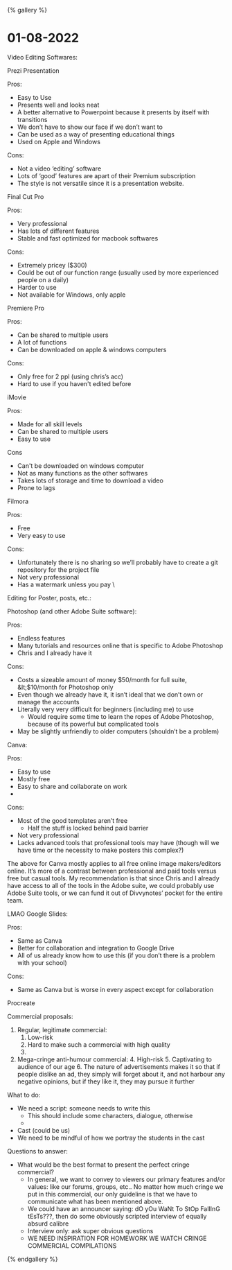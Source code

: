 {% gallery %}

# 01-08-2022


Video Editing Softwares:

Prezi Presentation

Pros:



* Easy to Use
* Presents well and looks neat
* A better alternative to Powerpoint because it presents by itself with transitions
* We don’t have to show our face if we don’t want to
* Can be used as a way of presenting educational things
* Used on Apple and Windows

Cons:



* Not a video ‘editing’ software
* Lots of ‘good’ features are apart of their Premium subscription
* The style is not versatile since it is a presentation website.

Final Cut Pro

Pros:



* Very professional
* Has lots of different features
* Stable and fast optimized for macbook softwares

Cons:



* Extremely pricey ($300)
* Could be out of our function range (usually used by more experienced people on a daily)
* Harder to use
* Not available for Windows, only apple

Premiere Pro 

Pros:



* Can be shared to multiple users
* A lot of functions
* Can be downloaded on apple & windows computers

Cons:



* Only free for 2 ppl (using chris’s acc)
* Hard to use if you haven't edited before

iMovie

Pros:



* Made for all skill levels
* Can be shared to multiple users
* Easy to use

Cons



* Can't be downloaded on windows computer
* Not as many functions as the other softwares
* Takes lots of storage and time to download a video
* Prone to lags

Filmora

Pros:



* Free
* Very easy to use

Cons:



* Unfortunately there is no sharing so we’ll probably have to create a git repository for the project file
* Not very professional
* Has a watermark unless you pay \


Editing for Poster, posts, etc.:

Photoshop (and other Adobe Suite software):

Pros:



* Endless features
* Many tutorials and resources online that is specific to Adobe Photoshop
* Chris and I already have it

Cons:



* Costs a sizeable amount of money $50/month for full suite, &lt;$10/month for Photoshop only
* Even though we already have it, it isn’t ideal that we don’t own or manage the accounts
* Literally very very difficult for beginners (including me) to use
  * Would require some time to learn the ropes of Adobe Photoshop, because of its powerful but complicated tools
* May be slightly unfriendly to older computers (shouldn’t be a problem)

Canva:

Pros:



* Easy to use
* Mostly free
* Easy to share and collaborate on work
* 

Cons:



* Most of the good templates aren’t free
  * Half the stuff is locked behind paid barrier
* Not very professional 
* Lacks advanced tools that professional tools may have (though will we have time or the necessity to make posters this complex?)

The above for Canva mostly applies to all free online image makers/editors online. It’s more of a contrast between professional and paid tools versus free but casual tools. My recommendation is that since Chris and I already have access to all of the tools in the Adobe suite, we could probably use Adobe Suite tools, or we can fund it out of Divvynotes’ pocket for the entire team. 

LMAO Google Slides:

Pros:



* Same as Canva
* Better for collaboration and integration to Google Drive
* All of us already know how to use this (if you don’t there is a problem with your school)

Cons:



* Same as Canva but is worse in every aspect except for collaboration

Procreate

Commercial proposals:



1. Regular, legitimate commercial:
   1. Low-risk
   2. Hard to make such a commercial with high quality
   3. 
2. Mega-cringe anti-humour commercial:
   4. High-risk
   5. Captivating to audience of our age
   6. The nature of advertisements makes it so that if people dislike an ad, they simply will forget about it, and not harbour any negative opinions, but if they like it, they may pursue it further

What to do:



* We need a script: someone needs to write this
  * This should include some characters, dialogue, otherwise
  * 
* Cast (could be us) 
* We need to be mindful of how we portray the students in the cast

Questions to answer:



* What would be the best format to present the perfect cringe commercial?
  * In general, we want to convey to viewers our primary features and/or values: like our forums, groups, etc.. No matter how much cringe we put in this commercial, our only guideline is that we have to communicate what has been mentioned above.
  * We could have an announcer saying: dO yOu WaNt To StOp FaIlInG tEsTs???, then do some obviously scripted interview of equally absurd calibre
  * Interview only: ask super obvious questions
  * WE NEED INSPIRATION FOR HOMEWORK WE WATCH CRINGE COMMERCIAL COMPILATIONS

{% endgallery %}